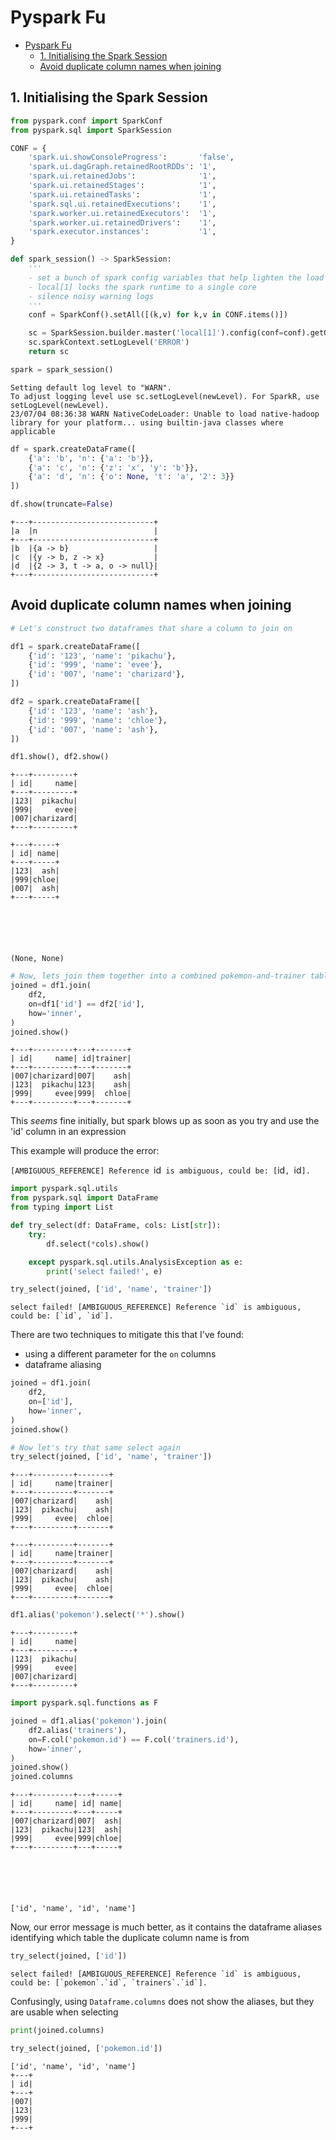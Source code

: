 # Pyspark Fu

- [Pyspark Fu](#pyspark-fu)
  - [1. Initialising the Spark Session](#1-initialising-the-spark-session)
  - [Avoid duplicate column names when joining](#avoid-duplicate-column-names-when-joining)

## 1. Initialising the Spark Session


```python
from pyspark.conf import SparkConf
from pyspark.sql import SparkSession

CONF = {
    'spark.ui.showConsoleProgress':       'false',
    'spark.ui.dagGraph.retainedRootRDDs': '1',
    'spark.ui.retainedJobs':              '1',
    'spark.ui.retainedStages':            '1',
    'spark.ui.retainedTasks':             '1',
    'spark.sql.ui.retainedExecutions':    '1',
    'spark.worker.ui.retainedExecutors':  '1',
    'spark.worker.ui.retainedDrivers':    '1',
    'spark.executor.instances':           '1',
}

def spark_session() -> SparkSession:
    '''
    - set a bunch of spark config variables that help lighten the load
    - local[1] locks the spark runtime to a single core
    - silence noisy warning logs
    '''
    conf = SparkConf().setAll([(k,v) for k,v in CONF.items()])

    sc = SparkSession.builder.master('local[1]').config(conf=conf).getOrCreate()
    sc.sparkContext.setLogLevel('ERROR')
    return sc
```


```python
spark = spark_session()
```

    Setting default log level to "WARN".
    To adjust logging level use sc.setLogLevel(newLevel). For SparkR, use setLogLevel(newLevel).
    23/07/04 08:36:38 WARN NativeCodeLoader: Unable to load native-hadoop library for your platform... using builtin-java classes where applicable



```python
df = spark.createDataFrame([
    {'a': 'b', 'n': {'a': 'b'}},
    {'a': 'c', 'n': {'z': 'x', 'y': 'b'}},
    {'a': 'd', 'n': {'o': None, 't': 'a', '2': 3}}
])

df.show(truncate=False)
```

    +---+---------------------------+
    |a  |n                          |
    +---+---------------------------+
    |b  |{a -> b}                   |
    |c  |{y -> b, z -> x}           |
    |d  |{2 -> 3, t -> a, o -> null}|
    +---+---------------------------+
    


## Avoid duplicate column names when joining


```python
# Let's construct two dataframes that share a column to join on

df1 = spark.createDataFrame([
    {'id': '123', 'name': 'pikachu'},
    {'id': '999', 'name': 'evee'},
    {'id': '007', 'name': 'charizard'},
])

df2 = spark.createDataFrame([
    {'id': '123', 'name': 'ash'},
    {'id': '999', 'name': 'chloe'},
    {'id': '007', 'name': 'ash'},
])

df1.show(), df2.show()
```

    +---+---------+
    | id|     name|
    +---+---------+
    |123|  pikachu|
    |999|     evee|
    |007|charizard|
    +---+---------+
    
    +---+-----+
    | id| name|
    +---+-----+
    |123|  ash|
    |999|chloe|
    |007|  ash|
    +---+-----+
    





    (None, None)




```python
# Now, lets join them together into a combined pokemon-and-trainer table
joined = df1.join(
    df2,
    on=df1['id'] == df2['id'],
    how='inner',
)
joined.show()
```

    +---+---------+---+-------+
    | id|     name| id|trainer|
    +---+---------+---+-------+
    |007|charizard|007|    ash|
    |123|  pikachu|123|    ash|
    |999|     evee|999|  chloe|
    +---+---------+---+-------+
    


This _seems_ fine initially, but spark blows up as soon as you try and use the 'id' column in an expression

This example will produce the error:

`[AMBIGUOUS_REFERENCE] Reference `id` is ambiguous, could be: [`id`, `id`].`


```python
import pyspark.sql.utils
from pyspark.sql import DataFrame
from typing import List

def try_select(df: DataFrame, cols: List[str]):
    try:
        df.select(*cols).show()

    except pyspark.sql.utils.AnalysisException as e:
        print('select failed!', e)
```


```python
try_select(joined, ['id', 'name', 'trainer'])
```

    select failed! [AMBIGUOUS_REFERENCE] Reference `id` is ambiguous, could be: [`id`, `id`].


There are two techniques to mitigate this that I've found:

- using a different parameter for the `on` columns
- dataframe aliasing


```python
joined = df1.join(
    df2,
    on=['id'],
    how='inner',
)
joined.show()

# Now let's try that same select again
try_select(joined, ['id', 'name', 'trainer'])
```

    +---+---------+-------+
    | id|     name|trainer|
    +---+---------+-------+
    |007|charizard|    ash|
    |123|  pikachu|    ash|
    |999|     evee|  chloe|
    +---+---------+-------+
    
    +---+---------+-------+
    | id|     name|trainer|
    +---+---------+-------+
    |007|charizard|    ash|
    |123|  pikachu|    ash|
    |999|     evee|  chloe|
    +---+---------+-------+
    



```python
df1.alias('pokemon').select('*').show()
```

    +---+---------+
    | id|     name|
    +---+---------+
    |123|  pikachu|
    |999|     evee|
    |007|charizard|
    +---+---------+
    



```python
import pyspark.sql.functions as F

joined = df1.alias('pokemon').join(
    df2.alias('trainers'),
    on=F.col('pokemon.id') == F.col('trainers.id'),
    how='inner',
)
joined.show()
joined.columns
```

    +---+---------+---+-----+
    | id|     name| id| name|
    +---+---------+---+-----+
    |007|charizard|007|  ash|
    |123|  pikachu|123|  ash|
    |999|     evee|999|chloe|
    +---+---------+---+-----+
    





    ['id', 'name', 'id', 'name']



Now, our error message is much better, as it contains the dataframe aliases identifying which table the duplicate column name is from


```python
try_select(joined, ['id'])
```

    select failed! [AMBIGUOUS_REFERENCE] Reference `id` is ambiguous, could be: [`pokemon`.`id`, `trainers`.`id`].


Confusingly, using `Dataframe.columns` does not show the aliases, but they are usable when selecting


```python
print(joined.columns)

try_select(joined, ['pokemon.id'])
```

    ['id', 'name', 'id', 'name']
    +---+
    | id|
    +---+
    |007|
    |123|
    |999|
    +---+
    



```python

```
